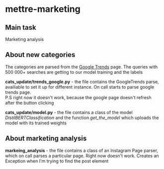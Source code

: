 # mettre-marketing

## Main task

Marketing analysis

## About new categories

The categories are parsed from the <a href = 'https://trends.google.ru/trends/trendingsearches/daily?geo=RU'>Google Trends</a> page. The queries with 500 000+ searches are getting to our model training and the labels

<b>cats_update/trends_google.py</b> - the file contains the GoogleTrends parse, availiable to set it up for different instance. On call 
starts to parse google trends page.<br>
P.S right now it doesn't work, because the google page doesn't refresh after the button clicking <br>

<b>cats_update/model.py</b> - the file contains a class of the model <i>DistilBERTClassification</i> and the function <i>get_the_model</i> which uploads the model with its trained weights

## About marketing analysis

<b>markeing_analysis</b> - the file contains a class of an Instagram Page parser, which on call parses a particular page. Right now doesn't work. Creates an Exception when I'm trying to find the post element
